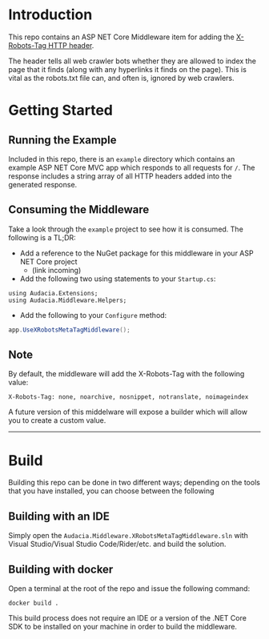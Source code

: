 # Introduction 

This repo contains an ASP NET Core Middleware item for adding the [X-Robots-Tag HTTP header](https://developers.google.com/search/reference/robots_meta_tag).

The header tells all web crawler bots whether they are allowed to index the page that it finds (along with any hyperlinks it finds on the page). This is vital as the robots.txt file can, and often is, ignored by web crawlers.

# Getting Started

## Running the Example

Included in this repo, there is an `example` directory which contains an example ASP NET Core MVC app which responds to all requests for `/`. The response includes a string array of all HTTP headers added into the generated response.

## Consuming the Middleware

Take a look through the `example` project to see how it is consumed. The following is a TL;DR:

- Add a reference to the NuGet package for this middleware in your ASP NET Core project
   - (link incoming)
- Add the following two using statements to your `Startup.cs`:
``` charp
using Audacia.Extensions;
using Audacia.Middleware.Helpers;
```
- Add the following to your `Configure` method:
``` csharp
app.UseXRobotsMetaTagMiddleware();
```

## Note

By default, the middleware will add the X-Robots-Tag with the following value:

``` shell
X-Robots-Tag: none, noarchive, nosnippet, notranslate, noimageindex
```

A future version of this middelware will expose a builder which will allow you to create a custom value.

---

# Build

Building this repo can be done in two different ways; depending on the tools that you have installed, you can choose between the following

## Building with an IDE

Simply open the `Audacia.Middleware.XRobotsMetaTagMiddleware.sln` with Visual Studio/Visual Studio Code/Rider/etc. and build the solution.

## Building with docker

Open a terminal at the root of the repo and issue the following command:

``` shell
docker build .
```

This build process does not require an IDE or a version of the .NET Core SDK to be installed on your machine in order to build the middleware.